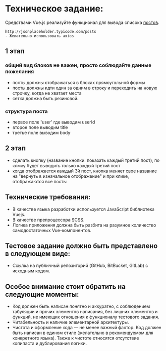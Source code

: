 # Техническое задание:

Средствами Vue.js реализуйте функционал для вывода списока [постов](http://jsonplaceholder.typicode.com/posts).

```
http://jsonplaceholder.typicode.com/posts
- Желательно использовать axios
```
## 1 этап
### общий вид блоков не важен, просто соблюдайте данные пожелания
- посты должны отображаться в блоках прямоугольной формы
- посты должны идти один за одним в строку и переходить на новую строчку, когда не хватает места
- сетка должна быть резиновой.

### структура поста
- первое поле 'user' где выводим userId
- второе поле выводим title
- третье поле выводим body

## 2 этап
- сделать кнопку (название кнопки: показать каждый третий пост), по клмку будет выводить только каждый третий пост
- когда отображается каждый 3й пост, кнопка меняет свое название на "вернуть в изначальное отображение" и при клике, отображаются все посты

## Технические требования:

- В качестве языка разработки используется JavaScript библиотека Vuejs.
- В качестве препроцессора SCSS.
- Логика приложения должна быть разбита на разумное количество самодостаточных Vue-компонентов.

## Тестовое задание должно быть представлено в следующем виде:

- Ссылка на публичный репозиторий (GitHub, BitBucket, GitLab) с исходным кодом.

## Особое внимание стоит обратить на следующие моменты:

- Код должен быть написан понятно и аккуратно, с соблюдением табуляции и прочих элементов написания, без лишних элементов и функций, не имеющих отношения к функционалу тестового задания.
- Читабельность и наличие элементарной архитектуры.
- Чистота и оформление кода — не менее важный фактор. Код должен быть написан в едином стиле (желательно в рекомендуемом для конкретного языка). Также к чистоте относятся отсутствие копипаста и дублирования логики.
